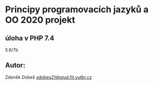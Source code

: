 # Principy programovacích jazyků a OO 2020 projekt
## úloha v PHP 7.4
5.6/7b

## Autor:
Zdeněk Dobeš <xdobes21@stud.fit.vutbr.cz>
